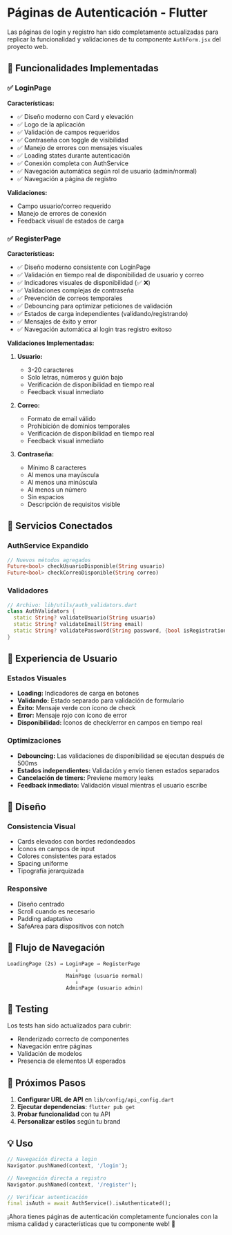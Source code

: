 # Páginas de Autenticación - Flutter

Las páginas de login y registro han sido completamente actualizadas para replicar la funcionalidad y validaciones de tu componente `AuthForm.jsx` del proyecto web.

## 🔧 Funcionalidades Implementadas

### ✅ **LoginPage**

**Características:**
- ✅ Diseño moderno con Card y elevación
- ✅ Logo de la aplicación
- ✅ Validación de campos requeridos
- ✅ Contraseña con toggle de visibilidad
- ✅ Manejo de errores con mensajes visuales
- ✅ Loading states durante autenticación
- ✅ Conexión completa con AuthService
- ✅ Navegación automática según rol de usuario (admin/normal)
- ✅ Navegación a página de registro

**Validaciones:**
- Campo usuario/correo requerido
- Manejo de errores de conexión
- Feedback visual de estados de carga

### ✅ **RegisterPage**

**Características:**
- ✅ Diseño moderno consistente con LoginPage
- ✅ Validación en tiempo real de disponibilidad de usuario y correo
- ✅ Indicadores visuales de disponibilidad (✅ ❌)
- ✅ Validaciones complejas de contraseña
- ✅ Prevención de correos temporales
- ✅ Debouncing para optimizar peticiones de validación
- ✅ Estados de carga independientes (validando/registrando)
- ✅ Mensajes de éxito y error
- ✅ Navegación automática al login tras registro exitoso

**Validaciones Implementadas:**
1. **Usuario:**
   - 3-20 caracteres
   - Solo letras, números y guión bajo
   - Verificación de disponibilidad en tiempo real
   - Feedback visual inmediato

2. **Correo:**
   - Formato de email válido
   - Prohibición de dominios temporales
   - Verificación de disponibilidad en tiempo real
   - Feedback visual inmediato

3. **Contraseña:**
   - Mínimo 8 caracteres
   - Al menos una mayúscula
   - Al menos una minúscula
   - Al menos un número
   - Sin espacios
   - Descripción de requisitos visible

## 🔌 **Servicios Conectados**

### **AuthService Expandido**
```dart
// Nuevos métodos agregados
Future<bool> checkUsuarioDisponible(String usuario)
Future<bool> checkCorreoDisponible(String correo)
```

### **Validadores**
```dart
// Archivo: lib/utils/auth_validators.dart
class AuthValidators {
  static String? validateUsuario(String usuario)
  static String? validateEmail(String email)  
  static String? validatePassword(String password, {bool isRegistration = false})
}
```

## 📱 **Experiencia de Usuario**

### **Estados Visuales**
- **Loading:** Indicadores de carga en botones
- **Validando:** Estado separado para validación de formulario
- **Éxito:** Mensaje verde con ícono de check
- **Error:** Mensaje rojo con ícono de error
- **Disponibilidad:** Íconos de check/error en campos en tiempo real

### **Optimizaciones**
- **Debouncing:** Las validaciones de disponibilidad se ejecutan después de 500ms
- **Estados independientes:** Validación y envío tienen estados separados
- **Cancelación de timers:** Previene memory leaks
- **Feedback inmediato:** Validación visual mientras el usuario escribe

## 🎨 **Diseño**

### **Consistencia Visual**
- Cards elevados con bordes redondeados
- Íconos en campos de input
- Colores consistentes para estados
- Spacing uniforme
- Tipografía jerarquizada

### **Responsive**
- Diseño centrado
- Scroll cuando es necesario
- Padding adaptativo
- SafeArea para dispositivos con notch

## 🚦 **Flujo de Navegación**

```
LoadingPage (2s) → LoginPage → RegisterPage
                      ↓
                   MainPage (usuario normal)
                      ↓
                   AdminPage (usuario admin)
```

## 🧪 **Testing**

Los tests han sido actualizados para cubrir:
- Renderizado correcto de componentes
- Navegación entre páginas
- Validación de modelos
- Presencia de elementos UI esperados

## 🚀 **Próximos Pasos**

1. **Configurar URL de API** en `lib/config/api_config.dart`
2. **Ejecutar dependencias**: `flutter pub get`
3. **Probar funcionalidad** con tu API
4. **Personalizar estilos** según tu brand

## 💡 **Uso**

```dart
// Navegación directa a login
Navigator.pushNamed(context, '/login');

// Navegación directa a registro  
Navigator.pushNamed(context, '/register');

// Verificar autenticación
final isAuth = await AuthService().isAuthenticated();
```

¡Ahora tienes páginas de autenticación completamente funcionales con la misma calidad y características que tu componente web! 🎉